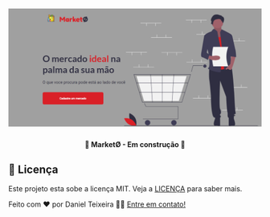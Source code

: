 <h1 align="center">
    <img alt="NextLevelWeek" title="#NextLevelWeek" src="./github-assets/home.svg" />
</h1>
<div align="center">
</div>

<h4 align="center"> 
	🚧 MarketØ - Em construção 🚧
</h4>

## 📝 Licença

Este projeto esta sobe a licença MIT. Veja a [LICENÇA](license) para saber mais.

Feito com ❤️ por Daniel Teixeira 👋🏽 [Entre em contato!](https://www.linkedin.com/in/daniel-teixeira-71351b1a7/)


[server]: https://github.com/DanielTeixeiraa/nlw-01/tree/master/server
[website]: https://github.com/DanielTeixeiraa/nlw-01/tree/master/website
[mobile]: https://github.com/DanielTeixeiraa/nlw-01/tree/master/mobile
[nodejs]: https://nodejs.org/
[typescript]: https://www.typescriptlang.org/
[expo]: https://expo.io/
[reactjs]: https://reactjs.org
[rn]: https://facebook.github.io/react-native/
[yarn]: https://yarnpkg.com/
[vscode]: https://code.visualstudio.com/
[vceditconfig]: https://marketplace.visualstudio.com/items?itemName=EditorConfig.EditorConfig
[license]: https://opensource.org/licenses/MIT
[vceslint]: https://marketplace.visualstudio.com/items?itemName=dbaeumer.vscode-eslint
[prettier]: https://marketplace.visualstudio.com/items?itemName=esbenp.prettier-vscode
[rs]: https://rocketseat.com.br
